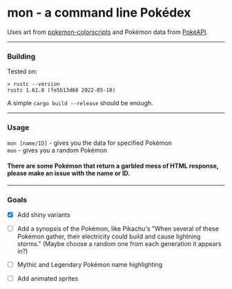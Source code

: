 # mon - a command line Pokédex

Uses art from [pokemon-colorscripts](https://gitlab.com/phoneybadger/pokemon-colorscripts) and Pokémon data from [PokéAPI](https://pokeapi.co).
___
### Building

Tested on:
```
> rustc --version
rustc 1.61.0 (fe5b13d68 2022-05-18)
```

A simple `cargo build --release` should be enough.

___
### Usage

`mon [name/ID]` - gives you the data for specified Pokémon\
`mon` - gives you a random Pokémon

#### There are some Pokémon that return a garbled mess of HTML response, please make an issue with the name or ID.
___

### Goals

- [x] Add shiny variants
- [ ] Add a synopsis of the Pokémon, like Pikachu's "When several of these Pokémon gather, their electricity could build and cause lightning storms." (Maybe choose a random one from each generation it appears in?)
- [ ] Mythic and Legendary Pokémon name highlighting
- [ ] Add animated sprites

